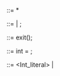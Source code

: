 <Prog> ::= <Statement>*

<Statement> ::= <ExitStatement> | <VarStatement>;

<ExitStatement> ::= exit(<Expr>);

<VarDeclaration> ::= int <Identifier> = <Expr>;

<Expr> ::= <Int_literal> | <Identifier>
